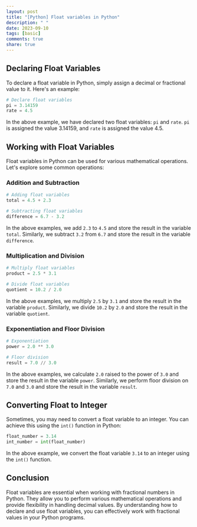```yaml
---
layout: post
title: "[Python] Float variables in Python"
description: " "
date: 2023-09-10
tags: [basic]
comments: true
share: true
---
```


## Declaring Float Variables

To declare a float variable in Python, simply assign a decimal or fractional value to it. Here's an example:

```python
# Declare float variables
pi = 3.14159
rate = 4.5
```

In the above example, we have declared two float variables: `pi` and `rate`. `pi` is assigned the value 3.14159, and `rate` is assigned the value 4.5.

## Working with Float Variables

Float variables in Python can be used for various mathematical operations. Let's explore some common operations:

### Addition and Subtraction

```python
# Adding float variables
total = 4.5 + 2.3

# Subtracting float variables
difference = 6.7 - 3.2
```

In the above examples, we add `2.3` to `4.5` and store the result in the variable `total`. Similarly, we subtract `3.2` from `6.7` and store the result in the variable `difference`.

### Multiplication and Division

```python
# Multiply float variables
product = 2.5 * 3.1

# Divide float variables
quotient = 10.2 / 2.0
```

In the above examples, we multiply `2.5` by `3.1` and store the result in the variable `product`. Similarly, we divide `10.2` by `2.0` and store the result in the variable `quotient`.

### Exponentiation and Floor Division

```python
# Exponentiation
power = 2.0 ** 3.0

# Floor division
result = 7.0 // 3.0
```

In the above examples, we calculate `2.0` raised to the power of `3.0` and store the result in the variable `power`. Similarly, we perform floor division on `7.0` and `3.0` and store the result in the variable `result`.

## Converting Float to Integer

Sometimes, you may need to convert a float variable to an integer. You can achieve this using the `int()` function in Python:

```python
float_number = 3.14
int_number = int(float_number)
```

In the above example, we convert the float variable `3.14` to an integer using the `int()` function.

## Conclusion

Float variables are essential when working with fractional numbers in Python. They allow you to perform various mathematical operations and provide flexibility in handling decimal values. By understanding how to declare and use float variables, you can effectively work with fractional values in your Python programs.
